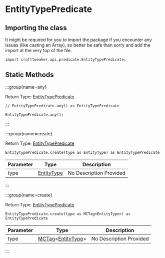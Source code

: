 # EntityTypePredicate

## Importing the class

It might be required for you to import the package if you encounter any issues (like casting an Array), so better be safe than sorry and add the import at the very top of the file.
```zenscript
import crafttweaker.api.predicate.EntityTypePredicate;
```


## Static Methods

:::group{name=any}

Return Type: [EntityTypePredicate](/vanilla/api/predicate/EntityTypePredicate)

```zenscript
// EntityTypePredicate.any() as EntityTypePredicate

EntityTypePredicate.any();
```

:::

:::group{name=create}

Return Type: [EntityTypePredicate](/vanilla/api/predicate/EntityTypePredicate)

```zenscript
EntityTypePredicate.create(type as EntityType) as EntityTypePredicate
```

| Parameter | Type | Description |
|-----------|------|-------------|
| type | [EntityType](/vanilla/api/entity/EntityType) | No Description Provided |


:::

:::group{name=create}

Return Type: [EntityTypePredicate](/vanilla/api/predicate/EntityTypePredicate)

```zenscript
EntityTypePredicate.create(type as MCTag<EntityType>) as EntityTypePredicate
```

| Parameter | Type | Description |
|-----------|------|-------------|
| type | [MCTag](/vanilla/api/tag/MCTag)&lt;[EntityType](/vanilla/api/entity/EntityType)&gt; | No Description Provided |


:::

